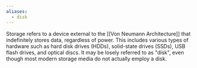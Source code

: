 ```yaml
---
aliases:
  - disk
---
```


Storage refers to a device external to the [[Von Neumann Architecture]] that indefinitely stores data, regardless of power. This includes various types of hardware such as hard disk drives (HDDs), solid-state drives (SSDs), USB flash drives, and optical discs.
It may be losely referred to as "disk", even though most modern storage media do not actually employ a disk.
